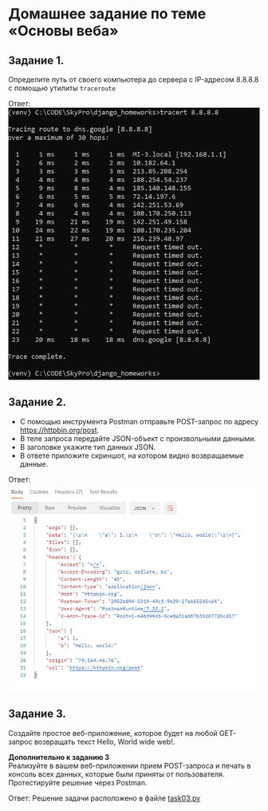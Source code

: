 
# Домашнее задание по теме «Основы веба»

## Задание 1.

Определите путь от своего компьютера до сервера с IP-адресом 8.8.8.8 с помощью утилиты 
`traceroute`

Ответ:
![image](Capture01.PNG)

## Задание 2.
- С помощью инструмента Postman отправьте POST-запрос по адресу https://httpbin.org/post.  
- В теле запроса передайте JSON-объект с произвольными данными.  
- В заголовке укажите тип данных JSON.  
- В ответе приложите скриншот, на котором видно возвращаемые данные.

Ответ:
![image](Capture02.PNG)

## Задание 3.

Создайте простое веб-приложение, которое будет на любой GET-запрос возвращать текст Hello, World wide web!.

**Дополнительно к заданию 3**  
Реализуйте в вашем веб-приложении прием POST-запроса и печать в консоль всех данных, которые были приняты от пользователя. Протестируйте решение через Postman.

Ответ:
Решение задачи расположено в файле [task03.py](task03.py)